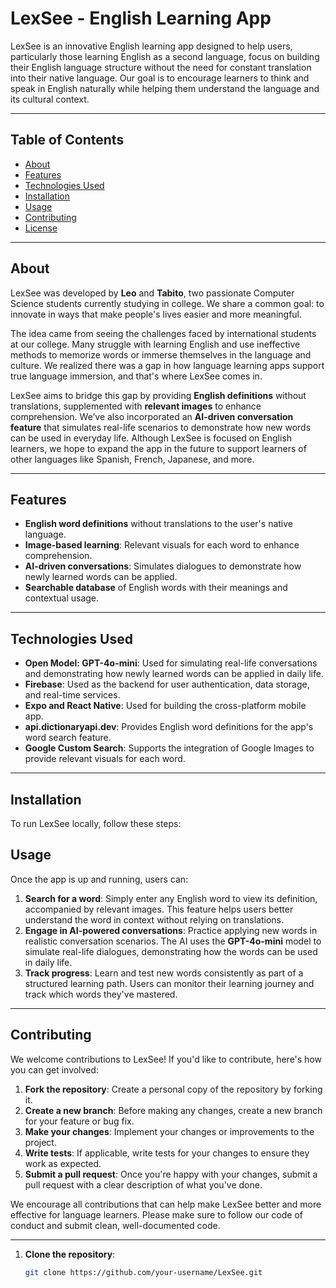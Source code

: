 # LexSee - English Learning App

LexSee is an innovative English learning app designed to help users, particularly those learning English as a second language, focus on building their English language structure without the need for constant translation into their native language. Our goal is to encourage learners to think and speak in English naturally while helping them understand the language and its cultural context.

---

## Table of Contents

- [About](#about)
- [Features](#features)
- [Technologies Used](#technologies-used)
- [Installation](#installation)
- [Usage](#usage)
- [Contributing](#contributing)
- [License](#license)

---

## About

LexSee was developed by **Leo** and **Tabito**, two passionate Computer Science students currently studying in college. We share a common goal: to innovate in ways that make people's lives easier and more meaningful.

The idea came from seeing the challenges faced by international students at our college. Many struggle with learning English and use ineffective methods to memorize words or immerse themselves in the language and culture. We realized there was a gap in how language learning apps support true language immersion, and that's where LexSee comes in.

LexSee aims to bridge this gap by providing **English definitions** without translations, supplemented with **relevant images** to enhance comprehension. We’ve also incorporated an **AI-driven conversation feature** that simulates real-life scenarios to demonstrate how new words can be used in everyday life. Although LexSee is focused on English learners, we hope to expand the app in the future to support learners of other languages like Spanish, French, Japanese, and more.

---

## Features

- **English word definitions** without translations to the user's native language.
- **Image-based learning**: Relevant visuals for each word to enhance comprehension.
- **AI-driven conversations**: Simulates dialogues to demonstrate how newly learned words can be applied.
- **Searchable database** of English words with their meanings and contextual usage.

---

## Technologies Used

- **Open Model: GPT-4o-mini**: Used for simulating real-life conversations and demonstrating how newly learned words can be applied in daily life.
- **Firebase**: Used as the backend for user authentication, data storage, and real-time services.
- **Expo and React Native**: Used for building the cross-platform mobile app.
- **api.dictionaryapi.dev**: Provides English word definitions for the app's word search feature.
- **Google Custom Search**: Supports the integration of Google Images to provide relevant visuals for each word.


---

## Installation

To run LexSee locally, follow these steps:

## Usage

Once the app is up and running, users can:

1. **Search for a word**: Simply enter any English word to view its definition, accompanied by relevant images. This feature helps users better understand the word in context without relying on translations.
2. **Engage in AI-powered conversations**: Practice applying new words in realistic conversation scenarios. The AI uses the **GPT-4o-mini** model to simulate real-life dialogues, demonstrating how the words can be used in daily life.
3. **Track progress**: Learn and test new words consistently as part of a structured learning path. Users can monitor their learning journey and track which words they've mastered.

---

## Contributing

We welcome contributions to LexSee! If you'd like to contribute, here's how you can get involved:

1. **Fork the repository**: Create a personal copy of the repository by forking it.
2. **Create a new branch**: Before making any changes, create a new branch for your feature or bug fix.
3. **Make your changes**: Implement your changes or improvements to the project.
4. **Write tests**: If applicable, write tests for your changes to ensure they work as expected.
5. **Submit a pull request**: Once you're happy with your changes, submit a pull request with a clear description of what you've done.

We encourage all contributions that can help make LexSee better and more effective for language learners. Please make sure to follow our code of conduct and submit clean, well-documented code.

---

1. **Clone the repository**:

   ```bash
   git clone https://github.com/your-username/LexSee.git
